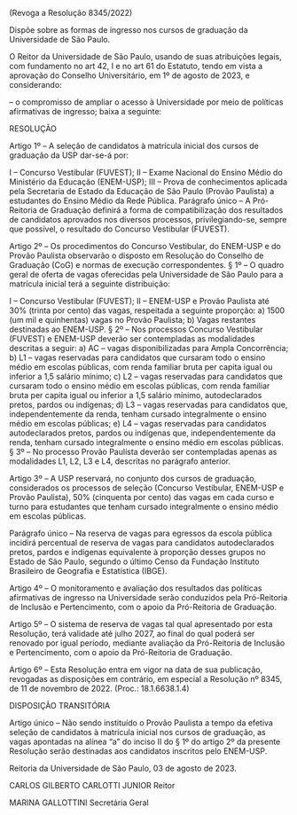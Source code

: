 (Revoga a Resolução 8345/2022)

Dispõe sobre as formas de ingresso nos cursos de graduação da Universidade de São Paulo.

O Reitor da Universidade de São Paulo, usando de suas atribuições legais, com fundamento no art 42, I e no art 61 do Estatuto, tendo em vista a aprovação do Conselho Universitário, em 1º de agosto de 2023, e considerando:

– o compromisso de ampliar o acesso à Universidade por meio de políticas afirmativas de ingresso;
baixa a seguinte:

RESOLUÇÃO

Artigo 1º – A seleção de candidatos à matrícula inicial dos cursos de graduação da USP dar-se-á por:

I – Concurso Vestibular (FUVEST);
II – Exame Nacional do Ensino Médio do Ministério da Educação (ENEM-USP);
III – Prova de conhecimentos aplicada pela Secretaria de Estado da Educação de São Paulo (Provão Paulista) a estudantes do Ensino Médio da Rede Pública.
Parágrafo único – A Pró-Reitoria de Graduação definirá a forma de compatibilização dos resultados de candidatos aprovados nos diversos processos, privilegiando-se, sempre que possível, o resultado do Concurso Vestibular (FUVEST).

Artigo 2º – Os procedimentos do Concurso Vestibular, do ENEM-USP e do Provão Paulista observarão o disposto em Resolução do Conselho de Graduação (CoG) e normas de execução correspondentes.
§ 1º – O quadro geral de oferta de vagas oferecidas pela Universidade de São Paulo para a matrícula inicial terá a seguinte distribuição:

I – Concurso Vestibular (FUVEST);
II – ENEM-USP e Provão Paulista até 30% (trinta por cento) das vagas, respeitada a seguinte proporção:
a) 1500 (um mil e quinhentas) vagas no Provão Paulista;
b) Vagas restantes destinadas ao ENEM-USP.
§ 2º – Nos processos Concurso Vestibular (FUVEST) e ENEM-USP deverão ser contempladas as modalidades descritas a seguir:
a) AC – vagas disponibilizadas para Ampla Concorrência;
b) L1 – vagas reservadas para candidatos que cursaram todo o ensino médio em escolas públicas, com renda familiar bruta per capita igual ou inferior a 1,5 salário mínimo;
c) L2 – vagas reservadas para candidatos que cursaram todo o ensino médio em escolas públicas, com renda familiar bruta per capita igual ou inferior a 1,5 salário mínimo, autodeclarados pretos, pardos ou indígenas;
d) L3 – vagas reservadas para candidatos que, independentemente da renda, tenham cursado integralmente o ensino médio em escolas públicas;
e) L4 – vagas reservadas para candidatos autodeclarados pretos, pardos ou indígenas que, independentemente da renda, tenham cursado integralmente o ensino médio em escolas públicas.
§ 3º – No processo Provão Paulista deverão ser contempladas apenas as modalidades L1, L2, L3 e L4, descritas no parágrafo anterior.

Artigo 3º – A USP reservará, no conjunto dos cursos de graduação, considerados os processos de seleção (Concurso Vestibular, ENEM-USP e Provão Paulista), 50% (cinquenta por cento) das vagas em cada curso e turno para estudantes que tenham cursado integralmente o ensino médio em escolas públicas.

Parágrafo único – Na reserva de vagas para egressos da escola pública incidirá percentual de reserva de vagas para candidatos autodeclarados pretos, pardos e indígenas equivalente à proporção desses grupos no Estado de São Paulo, segundo o último Censo da Fundação Instituto Brasileiro de Geografia e Estatística (IBGE).

Artigo 4º – O monitoramento e avaliação dos resultados das políticas afirmativas de ingresso na Universidade serão conduzidos pela Pró-Reitoria de Inclusão e Pertencimento, com o apoio da Pró-Reitoria de Graduação.

Artigo 5º – O sistema de reserva de vagas tal qual apresentado por esta Resolução, terá validade até julho 2027, ao final do qual poderá ser renovado por igual período, mediante avaliação da Pró-Reitoria de Inclusão e Pertencimento, com o apoio da Pró-Reitoria de Graduação.

Artigo 6º – Esta Resolução entra em vigor na data de sua publicação, revogadas as disposições em contrário, em especial a Resolução nº 8345, de 11 de novembro de 2022. (Proc.: 18.1.6638.1.4)

DISPOSIÇÃO TRANSITÓRIA

Artigo único – Não sendo instituído o Provão Paulista a tempo da efetiva seleção de candidatos à matrícula inicial nos cursos de graduação, as vagas apontadas na alínea “a” do inciso II do § 1º do artigo 2º da presente Resolução serão destinadas aos candidatos inscritos pelo ENEM-USP.

Reitoria da Universidade de São Paulo, 03 de agosto de 2023.

CARLOS GILBERTO CARLOTTI JUNIOR
Reitor

MARINA GALLOTTINI
Secretária Geral


